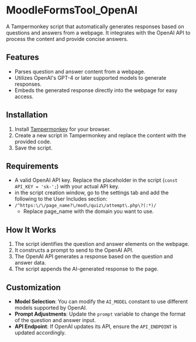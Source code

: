 #     MoodleFormsTool_OpenAI

A Tampermonkey script that automatically generates responses based on questions and answers from a webpage. It integrates with the OpenAI API to process the content and provide concise answers.

## Features

- Parses question and answer content from a webpage.
- Utilizes OpenAI's GPT-4 or later supported models to generate responses.
- Embeds the generated response directly into the webpage for easy access.

## Installation

1. Install [Tampermonkey](https://www.tampermonkey.net/) for your browser.
2. Create a new script in Tampermonkey and replace the content with the provided code.
3. Save the script.

## Requirements

- A valid OpenAI API key. Replace the placeholder in the script (`const API_KEY = 'sk-';`) with your actual API key.
- in the script creation window, go to the settings tab and add the following to the User Includes section:
- `/^https:\/\/page_name?\/mod\/quiz\/attempt\.php\?(:*)/`
  - Replace page_name with the domain you want to use.


## How It Works

1. The script identifies the question and answer elements on the webpage.
2. It constructs a prompt to send to the OpenAI API.
3. The OpenAI API generates a response based on the question and answer data.
4. The script appends the AI-generated response to the page.

## Customization

- **Model Selection**: You can modify the `AI_MODEL` constant to use different models supported by OpenAI.
- **Prompt Adjustments**: Update the `prompt` variable to change the format of the question and answer input.
- **API Endpoint**: If OpenAI updates its API, ensure the `API_ENDPOINT` is updated accordingly.



